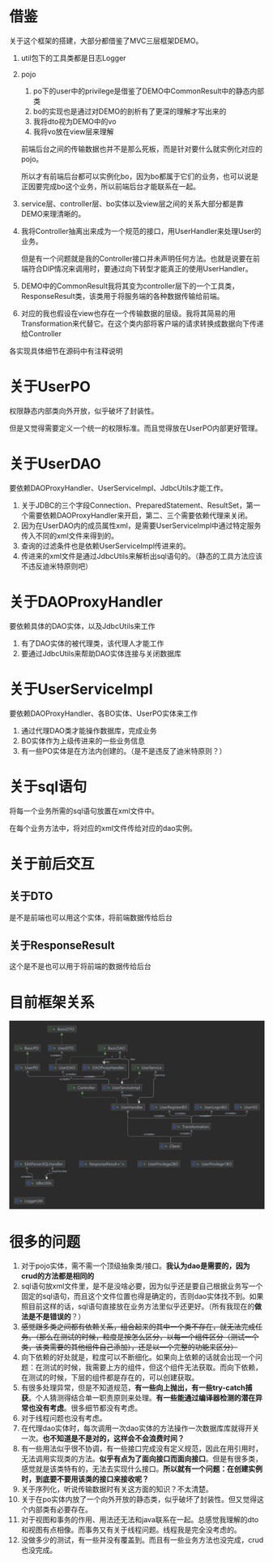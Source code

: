 # 借鉴

关于这个框架的搭建，大部分都借鉴了MVC三层框架DEMO。

1. util包下的工具类都是日志Logger

2. pojo

    1. po下的user中的privilege是借鉴了DEMO中CommonResult中的静态内部类
    2. bo的实现也是通过对DEMO的剖析有了更深的理解才写出来的
    3. 我将dto视为DEMO中的vo
    4. 我将vo放在view层来理解

    前端后台之间的传输数据也并不是那么死板，而是针对要什么就实例化对应的pojo。

    所以才有前端后台都可以实例化bo，因为bo都属于它们的业务，也可以说是正因要完成bo这个业务，所以前端后台才能联系在一起。

3. service层、controller层、bo实体以及view层之间的关系大部分都是靠DEMO来理清晰的。

4. 我将Controller抽离出来成为一个规范的接口，用UserHandler来处理User的业务。

    但是有一个问题就是我的Controller接口并未声明任何方法。也就是说要在前端符合DIP情况来调用时，要通过向下转型才能真正的使用UserHandler。

5. DEMO中的CommonResult我将其变为controller层下的一个工具类，ResponseResult类，该类用于将服务端的各种数据传输给前端。

6. 对应的我也假设在view也存在一个传输数据的层级。我将其简易的用Transformation来代替它。在这个类内部将客户端的请求转换成数据向下传递给Controller

各实现具体细节在源码中有注释说明





# 关于UserPO

权限静态内部类向外开放，似乎破坏了封装性。

但是又觉得需要定义一个统一的权限标准。而且觉得放在UserPO内部更好管理。

# 关于UserDAO

要依赖DAOProxyHandler、UserServiceImpl、JdbcUtils才能工作。

1. 关于JDBC的三个字段Connection、PreparedStatement、ResultSet，第一个需要依赖DAOProxyHandler来开启，第二、三个需要依赖代理来关闭。
2. 因为在UserDAO内的成员属性xml，是需要UserServiceImpl中通过特定服务传入不同的xml文件来得到的。
3. 查询的过滤条件也是依赖UserServiceImpl传进来的。
4. 传进来的xml文件是通过JdbcUtils来解析出sql语句的。（静态的工具方法应该不违反迪米特原则吧）

# 关于DAOProxyHandler

要依赖具体的DAO实体，以及JdbcUtils来工作

1. 有了DAO实体的被代理类，该代理人才能工作
2. 要通过JdbcUtils来帮助DAO实体连接与关闭数据库



# 关于UserServiceImpl

要依赖DAOProxyHandler、各BO实体、UserPO实体来工作

1. 通过代理DAO类才能操作数据库，完成业务
2. BO实体作为上级传进来的一些业务信息
3. 有一些PO实体是在方法内创建的。（是不是违反了迪米特原则？）



# 关于sql语句

将每一个业务所需的sql语句放置在xml文件中。

在每个业务方法中，将对应的xml文件传给对应的dao实例。

# 关于前后交互

## 关于DTO

是不是前端也可以用这个实体，将前端数据传给后台

## 关于ResponseResult

这个是不是也可以用于将前端的数据传给后台





# 目前框架关系



![](./com.png)



# 很多的问题

1. 对于pojo实体，需不需一个顶级抽象类/接口。**我认为dao是需要的，因为crud的方法都是相同的**
2. sql语句放xml文件里，是不是没啥必要，因为似乎还是要自己根据业务写一个固定的sql语句，而且这个文件位置也得是确定的，否则dao实体找不到。如果照目前这样的话，sql语句直接放在业务方法里似乎还更好。（所有我现在的**做法是不是错误的**？）
3. ~~感觉跟多类之间都有依赖关系，组合起来的其中一个类不存在，就无法完成任务。（那么在测试的时候，粒度是按怎么区分，以每一个组件区分（测试一个类，该类需要的其他组件自己添加），还是以一个完整的功能来区分）~~
4. 向下依赖的好处就是，粒度可以不断细化。如果向上依赖的话就会出现一个问题：在测试的时候，我需要上方的组件，但这个组件无法获取。而向下依赖，在测试的时候，下层的组件都是存在的，可以创建获取。
5. 有很多处理异常，但是不知道规范，**有一些向上抛出，有一些try-catch捕获**。个人猜测得结合单一职责原则来处理。**有一些能通过编译器检测的潜在异常也没有考虑**。很多细节都没有考虑。
6. 对于线程问题也没有考虑。
7. 在代理dao实体时，每次调用一次dao实体的方法操作一次数据库库就得开关一次。**也不知道是不是对的，这样会不会浪费时间？**
8. 有一些用法似乎很不协调，有一些接口完成没有定义规范，因此在用引用时，无法调用实现类的方法。**似乎有点为了面向接口而面向接口**。但是有很多类，感觉就是该类特有的，无法去实现什么接口。**所以就有一个问题：在创建实例时，到底要不要用该类的接口来接收呢？**
9. 关于序列化，听说传输数据时有关这方面的知识？不太清楚。
10. 关于在po实体内放了一个向外开放的静态类，似乎破坏了封装性。但又觉得这个内部类有必要存在。
11. 对于视图和事务的作用、用法还无法和java联系在一起。总感觉我理解的dto和视图有点相像。而事务又有关于线程问题。线程我是完全没考虑的。
12. 没做多少的测试，有一些并没有覆盖到。而且有一些业务方法也没完成，crud也没完成。